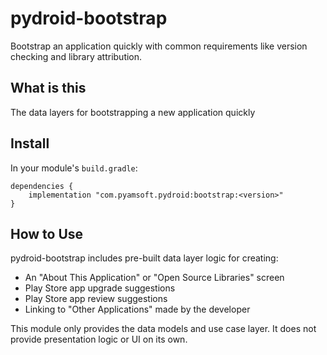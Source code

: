# pydroid-bootstrap
Bootstrap an application quickly with common requirements
like version checking and library attribution.

## What is this

The data layers for bootstrapping a new application quickly

## Install

In your module's `build.gradle`:
```
dependencies {
    implementation "com.pyamsoft.pydroid:bootstrap:<version>"
}
```

## How to Use

pydroid-bootstrap includes pre-built data layer logic for creating:

- An "About This Application" or "Open Source Libraries" screen
- Play Store app upgrade suggestions
- Play Store app review suggestions
- Linking to "Other Applications" made by the developer

This module only provides the data models and use case layer. It does not provide presentation
logic or UI on its own.
